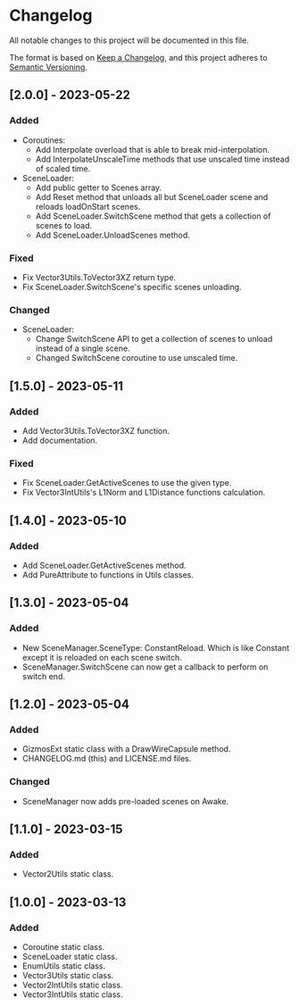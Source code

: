 # Changelog

All notable changes to this project will be documented in this file.

The format is based on [Keep a Changelog](https://keepachangelog.com/en/1.0.0/),
and this project adheres to [Semantic Versioning](https://semver.org/spec/v2.0.0.html).

[//]: # (## [MAJOR.MINOR.PATCH] - yyyy-mm-dd)

[//]: # ()
[//]: # (### Added)

[//]: # ()
[//]: # (- )

[//]: # ()
[//]: # (### Fixed)

[//]: # ()
[//]: # (- )

[//]: # ()
[//]: # (### Changed)

[//]: # ()
[//]: # (- )

[//]: # ()
[//]: # (### Removed)

[//]: # ()
[//]: # (- )

## [2.0.0] - 2023-05-22

### Added

- Coroutines:
  - Add Interpolate overload that is able to break mid-interpolation.
  - Add InterpolateUnscaleTime methods that use unscaled time instead of scaled time.
- SceneLoader:
  - Add public getter to Scenes array.
  - Add Reset method that unloads all but SceneLoader scene and reloads loadOnStart scenes.
  - Add SceneLoader.SwitchScene method that gets a collection of scenes to load.
  - Add SceneLoader.UnloadScenes method.

### Fixed

- Fix Vector3Utils.ToVector3XZ return type.
- Fix SceneLoader.SwitchScene's specific scenes unloading.

### Changed

- SceneLoader:
  - Change SwitchScene API to get a collection of scenes to unload instead of a single scene.
  - Changed SwitchScene coroutine to use unscaled time.

## [1.5.0] - 2023-05-11

### Added

- Add Vector3Utils.ToVector3XZ function.
- Add documentation.

### Fixed

- Fix SceneLoader.GetActiveScenes to use the given type.
- Fix Vector3IntUtils's L1Norm and L1Distance functions calculation.

## [1.4.0] - 2023-05-10

### Added

- Add SceneLoader.GetActiveScenes method.
- Add PureAttribute to functions in Utils classes.

## [1.3.0] - 2023-05-04

### Added

- New SceneManager.SceneType: ConstantReload.
  Which is like Constant except it is reloaded on each scene switch.
- SceneManager.SwitchScene can now get a callback to perform on switch end.

## [1.2.0] - 2023-05-04

### Added

- GizmosExt static class with a DrawWireCapsule method.
- CHANGELOG.md (this) and LICENSE.md files.

### Changed

- SceneManager now adds pre-loaded scenes on Awake.

## [1.1.0] - 2023-03-15

### Added

- Vector2Utils static class.

## [1.0.0] - 2023-03-13

### Added

- Coroutine static class.
- SceneLoader static class.
- EnumUtils static class.
- Vector3Utils static class.
- Vector2IntUtils static class.
- Vector3IntUtils static class.